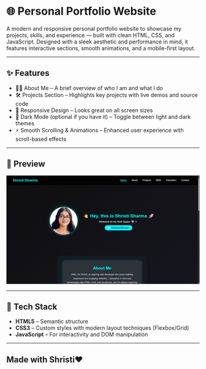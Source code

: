 # 🌐 Personal Portfolio Website

A modern and responsive personal portfolio website to showcase my projects, skills, and experience — built with clean HTML, CSS, and JavaScript. Designed with a sleek aesthetic and performance in mind, it features interactive sections, smooth animations, and a mobile-first layout.

---

## ✨ Features
- 👨‍💻 About Me – A brief overview of who I am and what I do
- 🛠️ Projects Section – Highlights key projects with live demos and source code
- 📱 Responsive Design – Looks great on all screen sizes
- 🌙 Dark Mode (optional if you have it) – Toggle between light and dark themes
- ⚡ Smooth Scrolling & Animations – Enhanced user experience with scroll-based effects

---

## 📸 Preview
![Portfolio Preview](images/portfolio.png)

---

## 🚀 Tech Stack

- **HTML5** – Semantic structure
- **CSS3** – Custom styles with modern layout techniques (Flexbox/Grid)
- **JavaScript** – For interactivity and DOM manipulation

---

## Made with Shristi❤️

